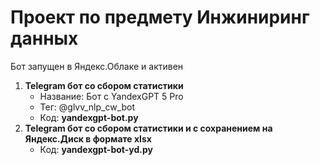 # Проект по предмету Инжиниринг данных

Бот запущен в Яндекс.Облаке и активен
1. **Telegram бот со сбором статистики**
   - Название: Бот с YandexGPT 5 Pro
   - Тег: @glvv_nlp_cw_bot
   - Код: **yandexgpt-bot.py**
2. **Telegram бот со сбором статистики и с сохранением на Яндекс.Диск в формате xlsx**
   - Код: **yandexgpt-bot-yd.py**
